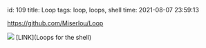 id: 109
title: Loop
tags: loop, loops, shell
time: 2021-08-07 23:59:13

https://github.com/Miserlou/Loop

![](http://localhost/bkmks_fotos/pics/None)
[LINK](Loops for the shell)